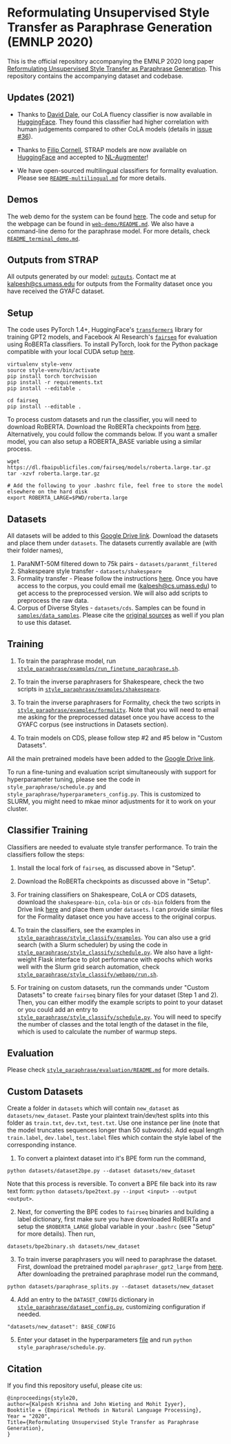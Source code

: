 # Reformulating Unsupervised Style Transfer as Paraphrase Generation (EMNLP 2020)

This is the official repository accompanying the EMNLP 2020 long paper [Reformulating Unsupervised Style Transfer as Paraphrase Generation](https://arxiv.org/abs/2010.05700). This repository contains the accompanying dataset and codebase.

## Updates (2021)

* Thanks to [David Dale](https://github.com/avidale), our CoLA fluency classifier is now available in [HuggingFace](https://huggingface.co/cointegrated/roberta-large-cola-krishna2020). They found this classifier had higher correlation with human judgements compared to other CoLA models (details in [issue #36](https://github.com/martiansideofthemoon/style-transfer-paraphrase/issues/36)).

* Thanks to [Filip Cornell](https://github.com/Filco306), STRAP models are now available on [HuggingFace](https://huggingface.co/filco306) and accepted to [NL-Augmenter](https://github.com/GEM-benchmark/NL-Augmenter/pull/227)!

* We have open-sourced multilingual classifiers for formality evaluation. Please see [`README-multilingual.md`](README-multilingual.md) for more details.

## Demos

The web demo for the system can be found [here](http://arkham.cs.umass.edu:8553). The code and setup for the webpage can be found in [`web-demo/README.md`](web-demo/README.md). We also have a command-line demo for the paraphrase model. For more details, check [`README_terminal_demo.md`](README_terminal_demo.md).

## Outputs from STRAP

All outputs generated by our model: [`outputs`](outputs). Contact me at kalpesh@cs.umass.edu for outputs from the Formality dataset once you have received the GYAFC dataset.

## Setup

The code uses PyTorch 1.4+, HuggingFace's [`transformers`](https://github.com/huggingface/transformers) library for training GPT2 models, and Facebook AI Research's [`fairseq`](https://github.com/facebookresearch/fairseq) for evaluation using RoBERTa classifiers. To install PyTorch, look for the Python package compatible with your local CUDA setup [here](https://pytorch.org).

```
virtualenv style-venv
source style-venv/bin/activate
pip install torch torchvision
pip install -r requirements.txt
pip install --editable .

cd fairseq
pip install --editable .
```

To process custom datasets and run the classifier, you will need to download RoBERTA. Download the RoBERTa checkpoints from [here](https://github.com/pytorch/fairseq/tree/master/examples/roberta#pre-trained-models). Alternatively, you could follow the commands below. If you want a smaller model, you can also setup a ROBERTA_BASE variable using a similar process.

```
wget https://dl.fbaipublicfiles.com/fairseq/models/roberta.large.tar.gz
tar -xzvf roberta.large.tar.gz

# Add the following to your .bashrc file, feel free to store the model elsewhere on the hard disk
export ROBERTA_LARGE=$PWD/roberta.large
```

## Datasets

All datasets will be added to this [Google Drive link](https://drive.google.com/drive/folders/12ImHH2kJKw1Vs3rDUSRytP3DZYcHdsZw?usp=sharing). Download the datasets and place them under `datasets`. The datasets currently available are (with their folder names),

1. ParaNMT-50M filtered down to 75k pairs - `datasets/paranmt_filtered`
2. Shakespeare style transfer - `datasets/shakespeare`
3. Formality transfer - Please follow the instructions [here](https://github.com/raosudha89/GYAFC-corpus). Once you have access to the corpus, you could email me ([kalpesh@cs.umass.edu](mailto:kalpesh@cs.umass.edu)) to get access to the preprocessed version. We will also add scripts to preprocess the raw data.
4. Corpus of Diverse Styles - `datasets/cds`. Samples can be found in [`samples/data_samples`](samples/data_samples). Please cite the [original sources](https://arxiv.org/pdf/2010.05700.pdf#page=24) as well if you plan to use this dataset.

## Training

1. To train the paraphrase model, run [`style_paraphrase/examples/run_finetune_paraphrase.sh`](style_paraphrase/examples/run_finetune_paraphrase.sh).

2. To train the inverse paraphrasers for Shakespeare, check the two scripts in [`style_paraphrase/examples/shakespeare`](style_paraphrase/examples/shakespeare).

3. To train the inverse paraphrasers for Formality, check the two scripts in [`style_paraphrase/examples/formality`](style_paraphrase/examples/formality). Note that you will need to email me asking for the preprocessed dataset once you have access to the GYAFC corpus (see instructions in Datasets section).

4. To train models on CDS, please follow step #2 and #5 below in "Custom Datasets".

All the main pretrained models have been added to the [Google Drive link](https://drive.google.com/drive/folders/12ImHH2kJKw1Vs3rDUSRytP3DZYcHdsZw?usp=sharing).

To run a fine-tuning and evaluation script simultaneously with support for hyperparameter tuning, please see the code in `style_paraphrase/schedule.py` and `style_paraphrase/hyperparameters_config.py`. This is customized to SLURM, you might need to mkae minor adjustments for it to work on your cluster. 

## Classifier Training

Classifiers are needed to evaluate style transfer performance. To train the classifiers follow the steps:

1. Install the local fork of `fairseq`, as discussed above in "Setup".

2. Download the RoBERTa checkpoints as discussed above in "Setup".

3. For training classifiers on Shakespeare, CoLA or CDS datasets, download the `shakespeare-bin`, `cola-bin` or `cds-bin` folders from the Drive link [here](https://drive.google.com/drive/folders/1Y54r47VSXP0Bo1h2cHhTMOLCH-YsP112?usp=sharing) and place them under `datasets`. I can provide similar files for the Formality dataset once you have access to the original corpus.

4. To train the classifiers, see the examples in [`style_paraphrase/style_classify/examples`](style_paraphrase/style_classify/examples). You can also use a grid search (with a Slurm scheduler) by using the code in [`style_paraphrase/style_classify/schedule.py`](style_paraphrase/style_classify/schedule.py). We also have a light-weight Flask interface to plot performance with epochs which works well with the Slurm grid search automation, check [`style_paraphrase/style_classify/webapp/run.sh`](style_paraphrase/style_classify/webapp/run.sh).

5. For training on custom datasets, run the commands under "Custom Datasets" to create `fairseq` binary files for your dataset (Step 1 and 2). Then, you can either modify the example scripts to point to your dataset or you could add an entry to [`style_paraphrase/style_classify/schedule.py`](style_paraphrase/style_classify/schedule.py). You will need to specify the number of classes and the total length of the dataset in the file, which is used to calculate the number of warmup steps.


## Evaluation

Please check [`style_paraphrase/evaluation/README.md`](style_paraphrase/evaluation/README.md) for more details.

## Custom Datasets

Create a folder in `datasets` which will contain `new_dataset` as `datasets/new_dataset`. Paste your plaintext train/dev/test splits into this folder as `train.txt`, `dev.txt`, `test.txt`. Use one instance per line (note that the model truncates sequences longer than 50 subwords). Add equal length `train.label`, `dev.label`, `test.label` files which contain the style label of the corresponding instance.

1. To convert a plaintext dataset into it's BPE form run the command,

```
python datasets/dataset2bpe.py --dataset datasets/new_dataset
```

Note that this process is reversible. To convert a BPE file back into its raw text form: `python datasets/bpe2text.py --input <input> --output <output>`.

2. Next, for converting the BPE codes to `fairseq` binaries and building a label dictionary, first make sure you have downloaded RoBERTa and setup the `$ROBERTA_LARGE` global variable in your `.bashrc` (see "Setup" for more details). Then run,

```
datasets/bpe2binary.sh datasets/new_dataset
```

3. To train inverse paraphrasers you will need to paraphrase the dataset. First, download the pretrained model `paraphraser_gpt2_large` from [here](https://drive.google.com/drive/folders/12ImHH2kJKw1Vs3rDUSRytP3DZYcHdsZw?usp=sharing). After downloading the pretrained paraphrase model run the command,

```
python datasets/paraphrase_splits.py --dataset datasets/new_dataset
```

4. Add an entry to the `DATASET_CONFIG` dictionary in [`style_paraphrase/dataset_config.py`](style_paraphrase/dataset_config.py), customizing configuration if needed.

```
"datasets/new_dataset": BASE_CONFIG
```

5. Enter your dataset in the hyperparameters [file](https://github.com/martiansideofthemoon/style-transfer-paraphrase/blob/master/style_paraphrase/hyperparameters_config.py#L23) and run `python style_paraphrase/schedule.py`.

## Citation

If you find this repository useful, please cite us:

```
@inproceedings{style20,
author={Kalpesh Krishna and John Wieting and Mohit Iyyer},
Booktitle = {Empirical Methods in Natural Language Processing},
Year = "2020",
Title={Reformulating Unsupervised Style Transfer as Paraphrase Generation},
}
```
